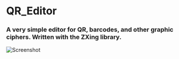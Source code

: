 # QR_Editor
### A very simple editor for QR, barcodes, and other graphic ciphers. Written with the ZXing library.

![Screenshot]("")
